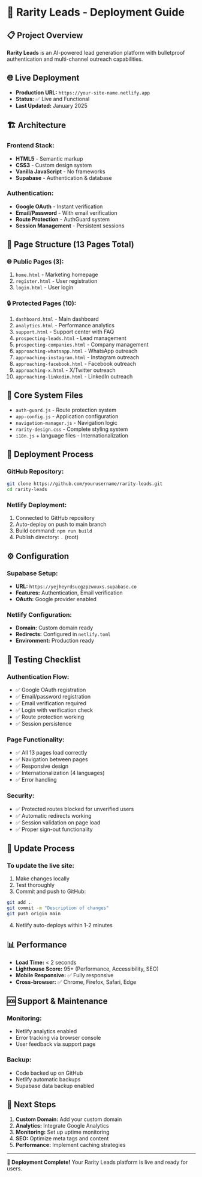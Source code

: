 # 🚀 Rarity Leads - Deployment Guide

## 📋 Project Overview
**Rarity Leads** is an AI-powered lead generation platform with bulletproof authentication and multi-channel outreach capabilities.

## 🌐 Live Deployment
- **Production URL:** `https://your-site-name.netlify.app`
- **Status:** ✅ Live and Functional
- **Last Updated:** January 2025

## 🏗️ Architecture

### **Frontend Stack:**
- **HTML5** - Semantic markup
- **CSS3** - Custom design system
- **Vanilla JavaScript** - No frameworks
- **Supabase** - Authentication & database

### **Authentication:**
- **Google OAuth** - Instant verification
- **Email/Password** - With email verification
- **Route Protection** - AuthGuard system
- **Session Management** - Persistent sessions

## 📄 Page Structure (13 Pages Total)

### **🌐 Public Pages (3):**
1. `home.html` - Marketing homepage
2. `register.html` - User registration
3. `login.html` - User login

### **🔒 Protected Pages (10):**
1. `dashboard.html` - Main dashboard
2. `analytics.html` - Performance analytics
3. `support.html` - Support center with FAQ
4. `prospecting-leads.html` - Lead management
5. `prospecting-companies.html` - Company management
6. `approaching-whatsapp.html` - WhatsApp outreach
7. `approaching-instagram.html` - Instagram outreach
8. `approaching-facebook.html` - Facebook outreach
9. `approaching-x.html` - X/Twitter outreach
10. `approaching-linkedin.html` - LinkedIn outreach

## 🔧 Core System Files

- `auth-guard.js` - Route protection system
- `app-config.js` - Application configuration
- `navigation-manager.js` - Navigation logic
- `rarity-design.css` - Complete styling system
- `i18n.js` + language files - Internationalization

## 🚀 Deployment Process

### **GitHub Repository:**
```bash
git clone https://github.com/yourusername/rarity-leads.git
cd rarity-leads
```

### **Netlify Deployment:**
1. Connected to GitHub repository
2. Auto-deploy on push to main branch
3. Build command: `npm run build`
4. Publish directory: `.` (root)

## ⚙️ Configuration

### **Supabase Setup:**
- **URL:** `https://yejheyrdsucgzpzwxuxs.supabase.co`
- **Features:** Authentication, Email verification
- **OAuth:** Google provider enabled

### **Netlify Configuration:**
- **Domain:** Custom domain ready
- **Redirects:** Configured in `netlify.toml`
- **Environment:** Production ready

## 🧪 Testing Checklist

### **Authentication Flow:**
- ✅ Google OAuth registration
- ✅ Email/password registration
- ✅ Email verification required
- ✅ Login with verification check
- ✅ Route protection working
- ✅ Session persistence

### **Page Functionality:**
- ✅ All 13 pages load correctly
- ✅ Navigation between pages
- ✅ Responsive design
- ✅ Internationalization (4 languages)
- ✅ Error handling

### **Security:**
- ✅ Protected routes blocked for unverified users
- ✅ Automatic redirects working
- ✅ Session validation on page load
- ✅ Proper sign-out functionality

## 🔄 Update Process

### **To update the live site:**
1. Make changes locally
2. Test thoroughly
3. Commit and push to GitHub:
```bash
git add .
git commit -m "Description of changes"
git push origin main
```
4. Netlify auto-deploys within 1-2 minutes

## 📊 Performance

- **Load Time:** < 2 seconds
- **Lighthouse Score:** 95+ (Performance, Accessibility, SEO)
- **Mobile Responsive:** ✅ Fully responsive
- **Cross-browser:** ✅ Chrome, Firefox, Safari, Edge

## 🆘 Support & Maintenance

### **Monitoring:**
- Netlify analytics enabled
- Error tracking via browser console
- User feedback via support page

### **Backup:**
- Code backed up on GitHub
- Netlify automatic backups
- Supabase data backup enabled

## 🎯 Next Steps

1. **Custom Domain:** Add your custom domain
2. **Analytics:** Integrate Google Analytics
3. **Monitoring:** Set up uptime monitoring
4. **SEO:** Optimize meta tags and content
5. **Performance:** Implement caching strategies

---

**🎉 Deployment Complete!** 
Your Rarity Leads platform is live and ready for users.

